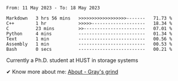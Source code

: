 <!--START_SECTION:waka-->

```text
From: 11 May 2023 - To: 18 May 2023

Markdown   3 hrs 56 mins   >>>>>>>>>>>>>>>>>>-------   71.73 %
C++        1 hr            >>>>>--------------------   18.34 %
C          23 mins         >>-----------------------   07.01 %
Python     4 mins          -------------------------   01.34 %
Text       1 min           -------------------------   00.56 %
Assembly   1 min           -------------------------   00.53 %
Bash       0 secs          -------------------------   00.21 %
```

<!--END_SECTION:waka-->

<!-- [![grayxu's github stats](https://github-readme-stats.vercel.app/api?username=grayxu&count_private=true&show_icons=true)](https://github.com/grayxu) -->


Currently a Ph.D. student at HUST in storage systems
<!-- add this part due to Github student benefits requirements 🤷‍♂️ -->

✔ Know more about me: [About - Gray's grind](https://www.grayxu.cn/)
